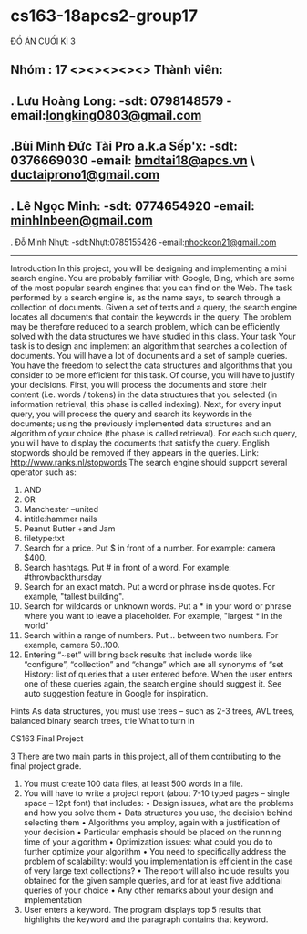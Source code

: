# cs163-18apcs2-group17
ĐỒ ÁN CUỐI KÌ 3

Nhóm : 17
<><><><><>
Thành viên: 
-------------------------------------------
. Lưu Hoàng Long:
-sdt: 0798148579
-email:longking0803@gmail.com
-------------------------------------------
.Bùi Minh Đức Tài Pro a.k.a Sếp'x:
-sdt: 0376669030
-email: bmdtai18@apcs.vn \\ ductaiprono1@gmail.com
-------------------------------------------
. Lê Ngọc Minh:
-sdt: 0774654920
-email: minhlnbeen@gmail.com
-------------------------------------------
. Đỗ Minh Nhựt:
-sdt:Nhựt:0785155426
-email:nhockcon21@gmail.com

------------------------------------------
Introduction
In this project, you will be designing and implementing a mini search engine. You are probably familiar
with Google, Bing, which are some of the most popular search engines that you can find on the Web.
The task performed by a search engine is, as the name says, to search through a collection of documents.
Given a set of texts and a query, the search engine locates all documents that contain the keywords in
the query. The problem may be therefore reduced to a search problem, which can be efficiently solved
with the data structures we have studied in this class.
Your task
Your task is to design and implement an algorithm that searches a collection of documents. You will have
a lot of documents and a set of sample queries. You have the freedom to select the data structures and
algorithms that you consider to be more efficient for this task. Of course, you will have to justify your
decisions.
First, you will process the documents and store their content (i.e. words / tokens) in the data structures
that you selected (in information retrieval, this phase is called indexing). Next, for every input query, you
will process the query and search its keywords in the documents; using the previously implemented data
structures and an algorithm of your choice (the phase is called retrieval). For each such query, you will
have to display the documents that satisfy the query.
English stopwords should be removed if they appears in the queries. Link: http://www.ranks.nl/stopwords
The search engine should support several operator such as:
1. AND
2. OR
3. Manchester –united
4. intitle:hammer nails
5. Peanut Butter +and Jam
6. filetype:txt
7. Search for a price. Put $ in front of a number. For example: camera $400.
8. Search hashtags. Put # in front of a word. For example: #throwbackthursday
9. Search for an exact match. Put a word or phrase inside quotes. For example, "tallest building".
10. Search for wildcards or unknown words. Put a * in your word or phrase where you want to leave
a placeholder. For example, "largest * in the world"
11. Search within a range of numbers. Put .. between two numbers. For example, camera $50..$100.
12. Entering “~set” will bring back results that include words like “configure”, “collection” and “change”
which are all synonyms of “set
History: list of queries that a user entered before. When the user enters one of these queries again, the
search engine should suggest it. See auto suggestion feature in Google for inspiration.

Hints
As data structures, you must use trees – such as 2-3 trees, AVL trees, balanced binary search trees, trie
What to turn in

CS163 Final Project

3
There are two main parts in this project, all of them contributing to the final project grade.
1. You must create 100 data files, at least 500 words in a file.
2. You will have to write a project report (about 7-10 typed pages – single space – 12pt font) that
includes:
• Design issues, what are the problems and how you solve them
• Data structures you use, the decision behind selecting them
• Algorithms you employ, again with a justification of your decision
• Particular emphasis should be placed on the running time of your algorithm
• Optimization issues: what could you do to further optimize your algorithm
• You need to specifically address the problem of scalability: would you implementation is efficient
in the case of very large text collections?
• The report will also include results you obtained for the given sample queries, and for at least five
additional queries of your choice
• Any other remarks about your design and implementation
3. User enters a keyword. The program displays top 5 results that highlights the keyword and the
paragraph contains that keyword.
